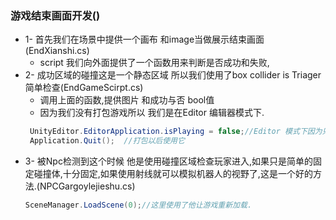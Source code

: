 ### 游戏结束画面开发()
+ 1- 首先我们在场景中提供一个画布 和image当做展示结束画面(EndXianshi.cs)
  + script 我们向外面提供了一个函数用来判断是否成功和失败,
+ 2- 成功区域的碰撞这是一个静态区域 所以我们使用了box collider is Triager 简单检查(EndGameScirpt.cs)
  + 调用上面的函数,提供图片 和成功与否 bool值
  + 因为我们没有打包游戏所以 我们是在Editor 编辑器模式下.
  ```c#
   UnityEditor.EditorApplication.isPlaying = false;//Editor 模式下因为只有一个场景所以
   Application.Quit();  //打包以后使用它
   ```
+ 3- 被Npc检测到这个时候 他是使用碰撞区域检查玩家进入,如果只是简单的固定碰撞体,十分固定,如果使用射线就可以模拟机器人的视野了,这是一个好的方法.(NPCGargoylejieshu.cs)
  ```C#
  SceneManager.LoadScene(0);//这里使用了他让游戏重新加载.
  ```
  